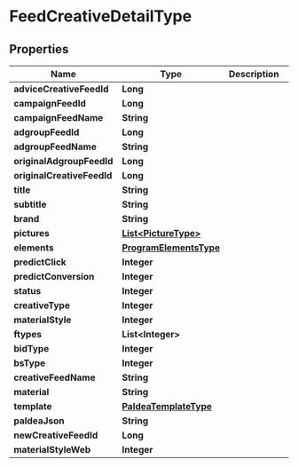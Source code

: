 

# FeedCreativeDetailType


## Properties

Name | Type | Description | Notes
------------ | ------------- | ------------- | -------------
**adviceCreativeFeedId** | **Long** |  |  [optional]
**campaignFeedId** | **Long** |  |  [optional]
**campaignFeedName** | **String** |  |  [optional]
**adgroupFeedId** | **Long** |  |  [optional]
**adgroupFeedName** | **String** |  |  [optional]
**originalAdgroupFeedId** | **Long** |  |  [optional]
**originalCreativeFeedId** | **Long** |  |  [optional]
**title** | **String** |  |  [optional]
**subtitle** | **String** |  |  [optional]
**brand** | **String** |  |  [optional]
**pictures** | [**List&lt;PictureType&gt;**](PictureType.md) |  |  [optional]
**elements** | [**ProgramElementsType**](ProgramElementsType.md) |  |  [optional]
**predictClick** | **Integer** |  |  [optional]
**predictConversion** | **Integer** |  |  [optional]
**status** | **Integer** |  |  [optional]
**creativeType** | **Integer** |  |  [optional]
**materialStyle** | **Integer** |  |  [optional]
**ftypes** | **List&lt;Integer&gt;** |  |  [optional]
**bidType** | **Integer** |  |  [optional]
**bsType** | **Integer** |  |  [optional]
**creativeFeedName** | **String** |  |  [optional]
**material** | **String** |  |  [optional]
**template** | [**PaIdeaTemplateType**](PaIdeaTemplateType.md) |  |  [optional]
**paIdeaJson** | **String** |  |  [optional]
**newCreativeFeedId** | **Long** |  |  [optional]
**materialStyleWeb** | **Integer** |  |  [optional]



